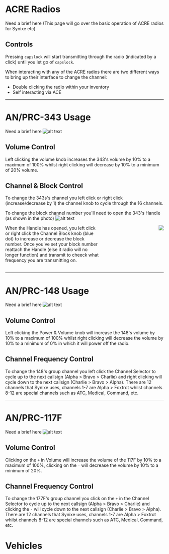 # ACRE Radios
Need a brief here (This page will go over the basic operation of ACRE radios for Synixe etc)
## Controls
Pressing `capslock` will start transmitting through the radio (indicated by a click) until you let go of `capslock`.

When interacting with any of the ACRE radios there are two different ways to bring up their interface to change the channel:
* Double clicking the radio within your inventory 
* Self interacting via ACE 

<hr/>

# AN/PRC-343 Usage
Need a brief here
![alt text](https://cdn.discordapp.com/attachments/386271418305871873/566169026359853069/107410_20190412192712_1.png)
## Volume Control
Left clicking the volume knob increases the 343's volume by 10% to a maximum of 100% whilst right clicking will decrease by 10% to a minimum of 20% volume.

## Channel & Block Control
To change the 343s's channel you left click or right click (increase/decrease by 1) the channel knob to cycle through the 16 channels.

To change the block channel number you'll need to open the 343's Handle (as shown in the photo)
![alt text](https://cdn.discordapp.com/attachments/386271418305871873/566169598077042719/107410_20190412192722_1_1.png)

<div style="float: left; width: 60%;">When the Handle has opened, you left click or right click the Channel Block knob (blue dot) to increase or decrease the block number. Once you've set your block number reattach the Handle (else it radio will no longer function) and transmit to cheeck what frequency you are transmitting on.</div>
<div style="float: right;">
    <img src="https://cdn.discordapp.com/attachments/386271418305871873/566164053463007232/107410_20190412193116_1.png"/>
</div>
<div style="clear: both;"><br/></div>
<hr/>

# AN/PRC-148 Usage
Need a brief here
![alt text](https://cdn.discordapp.com/attachments/386271418305871873/566166548079968268/107410_20190412192623_1.png)
## Volume Control
Left clicking the Power & Volume knob will increase the 148's volume by 10% to a maximum of 100% whilst right clicking will decrease the volume by 10% to a minimum of 0% in which it will power off the radio.

## Channel Frequency Control
To change the 148's group channel you left click the Channel Selector to cycle up to the next callsign (Alpha > Bravo > Charlie) and right clicking will cycle down to the next callsign (Charlie > Bravo > Alpha). There are 12 channels that Synixe uses, channels 1-7 are Alpha > Foxtrot whilst channels 8-12 are special channels such as ATC, Medical, Command, etc.

<hr/>

# AN/PRC-117F
Need a brief here
![alt text](https://cdn.discordapp.com/attachments/386271418305871873/566177584724049920/107410_20190412192535_1_1.png) 
## Volume Control
Clicking on the `+` in Volume will increase the volume of the 117F by 10% to a maximum of 100%, clicking on the `-` will decrease the volume by 10% to a minimum of 20%. 
## Channel Frequency Control
To change the 177F's group channel you click on the `+` in the Channel Selector to cycle up to the next callsign (Alpha > Bravo > Charlie) and clicking the `-` will cycle down to the next callsign (Charlie > Bravo > Alpha). There are 12 channels that Synixe uses, channels 1-7 are Alpha > Foxtrot whilst channels 8-12 are special channels such as ATC, Medical, Command, etc.

# Vehicles
